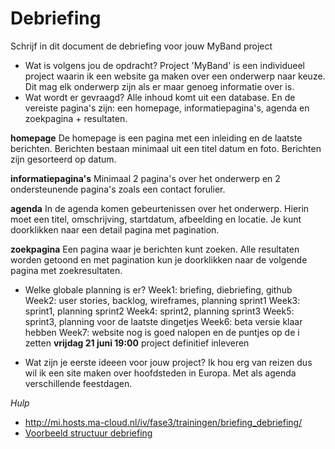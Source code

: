# Debriefing

Schrijf in dit document de debriefing voor jouw MyBand project

* Wat is volgens jou de opdracht?
Project 'MyBand' is een individueel project waarin ik een website ga maken over een onderwerp naar keuze. Dit mag elk onderwerp zijn als er maar genoeg informatie over is.
* Wat wordt er gevraagd?
Alle inhoud komt uit een database. En de vereiste pagina's zijn: een homepage, informatiepagina's, agenda en zoekpagina + resultaten.

__homepage__
De homepage is een pagina met een inleiding en de laatste berichten. Berichten bestaan minimaal uit een titel datum en foto. Berichten zijn gesorteerd op datum.

__informatiepagina's__
Minimaal 2 pagina's over het onderwerp en 2 ondersteunende pagina's zoals een contact forulier.

__agenda__
In de agenda komen gebeurtenissen over het onderwerp. Hierin moet een titel, omschrijving, startdatum, afbeelding en locatie. Je kunt doorklikken naar een detail pagina met pagination.

__zoekpagina__
Een pagina waar je berichten kunt zoeken. Alle resultaten worden getoond en met pagination kun je doorklikken naar de volgende pagina met zoekresultaten.

* Welke globale planning is er?
Week1: briefing, diebriefing, github
Week2: user stories, backlog, wireframes, planning sprint1
Week3: sprint1, planning sprint2
Week4: sprint2, planning sprint3
Week5: sprint3, planning voor de laatste dingetjes
Week6: beta versie klaar hebben
Week7: website nog is goed nalopen en de puntjes op de i zetten
__vrijdag 21 juni 19:00__ project definitief inleveren

* Wat zijn je eerste ideeen voor jouw project?
Ik hou erg van reizen dus wil ik een site maken over hoofdsteden in Europa. Met als agenda verschillende feestdagen.

*Hulp*
* http://mi.hosts.ma-cloud.nl/iv/fase3/trainingen/briefing_debriefing/
* [Voorbeeld structuur debriefing](http://members.quicknet.nl/p.devries1/OpzetDebriefing.pdf)
